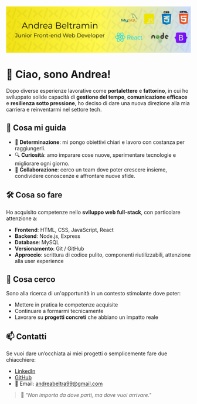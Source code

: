 ![Copertina](/assets/copertina-github.png)

# 👋 Ciao, sono Andrea!

Dopo diverse esperienze lavorative come **portalettere** e **fattorino**, in cui ho sviluppato solide capacità di **gestione del tempo**, **comunicazione efficace** e **resilienza sotto pressione**, ho deciso di dare una nuova direzione alla mia carriera e reinventarmi nel settore tech.

## 🚀 Cosa mi guida

- 🎯 **Determinazione**: mi pongo obiettivi chiari e lavoro con costanza per raggiungerli.
- 🔍 **Curiosità**: amo imparare cose nuove, sperimentare tecnologie e migliorare ogni giorno.
- 🤝 **Collaborazione**: cerco un team dove poter crescere insieme, condividere conoscenze e affrontare nuove sfide.

## 🛠️ Cosa so fare

Ho acquisito competenze nello **sviluppo web full-stack**, con particolare attenzione a:

- **Frontend**: HTML, CSS, JavaScript, React
- **Backend**: Node.js, Express
- **Database**: MySQL
- **Versionamento**: Git / GitHub
- **Approccio**: scrittura di codice pulito, componenti riutilizzabili, attenzione alla user experience

## 🎯 Cosa cerco

Sono alla ricerca di un'opportunità in un contesto stimolante dove poter:

- Mettere in pratica le competenze acquisite
- Continuare a formarmi tecnicamente
- Lavorare su **progetti concreti** che abbiano un impatto reale

## 📫 Contatti

Se vuoi dare un’occhiata ai miei progetti o semplicemente fare due chiacchiere:

- [LinkedIn](https://www.linkedin.com/in/andrea-beltramin-4b9881173/)
- [GitHub](https://github.com/AndreaBeltramin)
- 📩 Email: andreabeltra99@gmail.com

> 💬 _"Non importa da dove parti, ma dove vuoi arrivare."_
